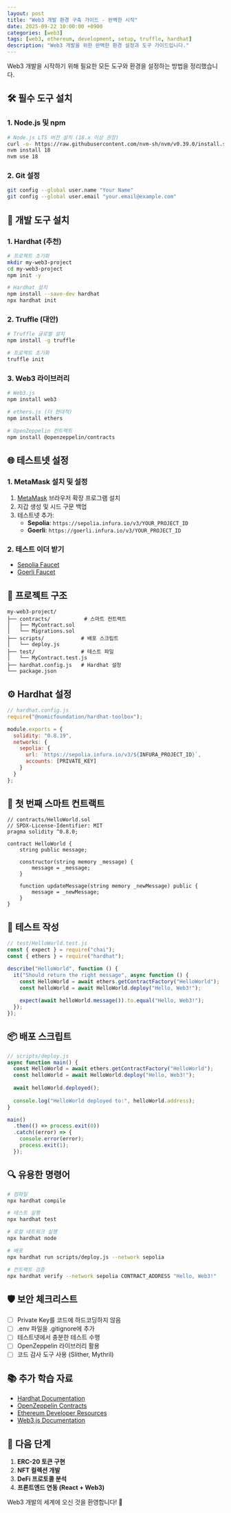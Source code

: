 ```yaml
---
layout: post
title: "Web3 개발 환경 구축 가이드 - 완벽한 시작"
date: 2025-09-22 10:00:00 +0900
categories: [web3]
tags: [web3, ethereum, development, setup, truffle, hardhat]
description: "Web3 개발을 위한 완벽한 환경 설정과 도구 가이드입니다."
---
```


Web3 개발을 시작하기 위해 필요한 모든 도구와 환경을 설정하는 방법을 정리했습니다.

## 🛠️ 필수 도구 설치

### 1. Node.js 및 npm

```bash
# Node.js LTS 버전 설치 (18.x 이상 권장)
curl -o- https://raw.githubusercontent.com/nvm-sh/nvm/v0.39.0/install.sh | bash
nvm install 18
nvm use 18
```

### 2. Git 설정

```bash
git config --global user.name "Your Name"
git config --global user.email "your.email@example.com"
```

## 🔧 개발 도구 설치

### 1. Hardhat (추천)

```bash
# 프로젝트 초기화
mkdir my-web3-project
cd my-web3-project
npm init -y

# Hardhat 설치
npm install --save-dev hardhat
npx hardhat init
```

### 2. Truffle (대안)

```bash
# Truffle 글로벌 설치
npm install -g truffle

# 프로젝트 초기화
truffle init
```

### 3. Web3 라이브러리

```bash
# Web3.js
npm install web3

# ethers.js (더 현대적)
npm install ethers

# OpenZeppelin 컨트랙트
npm install @openzeppelin/contracts
```

## 🌐 테스트넷 설정

### 1. MetaMask 설치 및 설정

1. [MetaMask](https://metamask.io/) 브라우저 확장 프로그램 설치
2. 지갑 생성 및 시드 구문 백업
3. 테스트넷 추가:
   - **Sepolia**: `https://sepolia.infura.io/v3/YOUR_PROJECT_ID`
   - **Goerli**: `https://goerli.infura.io/v3/YOUR_PROJECT_ID`

### 2. 테스트 이더 받기

- [Sepolia Faucet](https://sepoliafaucet.com/)
- [Goerli Faucet](https://goerlifaucet.com/)

## 📁 프로젝트 구조

```
my-web3-project/
├── contracts/           # 스마트 컨트랙트
│   ├── MyContract.sol
│   └── Migrations.sol
├── scripts/            # 배포 스크립트
│   └── deploy.js
├── test/               # 테스트 파일
│   └── MyContract.test.js
├── hardhat.config.js   # Hardhat 설정
└── package.json
```

## ⚙️ Hardhat 설정

```javascript
// hardhat.config.js
require("@nomicfoundation/hardhat-toolbox");

module.exports = {
  solidity: "0.8.19",
  networks: {
    sepolia: {
      url: `https://sepolia.infura.io/v3/${INFURA_PROJECT_ID}`,
      accounts: [PRIVATE_KEY]
    }
  }
};
```

## 🚀 첫 번째 스마트 컨트랙트

```solidity
// contracts/HelloWorld.sol
// SPDX-License-Identifier: MIT
pragma solidity ^0.8.0;

contract HelloWorld {
    string public message;
    
    constructor(string memory _message) {
        message = _message;
    }
    
    function updateMessage(string memory _newMessage) public {
        message = _newMessage;
    }
}
```

## 🧪 테스트 작성

```javascript
// test/HelloWorld.test.js
const { expect } = require("chai");
const { ethers } = require("hardhat");

describe("HelloWorld", function () {
  it("Should return the right message", async function () {
    const HelloWorld = await ethers.getContractFactory("HelloWorld");
    const helloWorld = await HelloWorld.deploy("Hello, Web3!");
    
    expect(await helloWorld.message()).to.equal("Hello, Web3!");
  });
});
```

## 📦 배포 스크립트

```javascript
// scripts/deploy.js
async function main() {
  const HelloWorld = await ethers.getContractFactory("HelloWorld");
  const helloWorld = await HelloWorld.deploy("Hello, Web3!");
  
  await helloWorld.deployed();
  
  console.log("HelloWorld deployed to:", helloWorld.address);
}

main()
  .then(() => process.exit(0))
  .catch((error) => {
    console.error(error);
    process.exit(1);
  });
```

## 🔍 유용한 명령어

```bash
# 컴파일
npx hardhat compile

# 테스트 실행
npx hardhat test

# 로컬 네트워크 실행
npx hardhat node

# 배포
npx hardhat run scripts/deploy.js --network sepolia

# 컨트랙트 검증
npx hardhat verify --network sepolia CONTRACT_ADDRESS "Hello, Web3!"
```

## 🛡️ 보안 체크리스트

- [ ] Private Key를 코드에 하드코딩하지 않음
- [ ] .env 파일을 .gitignore에 추가
- [ ] 테스트넷에서 충분한 테스트 수행
- [ ] OpenZeppelin 라이브러리 활용
- [ ] 코드 감사 도구 사용 (Slither, Mythril)

## 📚 추가 학습 자료

- [Hardhat Documentation](https://hardhat.org/docs)
- [OpenZeppelin Contracts](https://docs.openzeppelin.com/contracts/)
- [Ethereum Developer Resources](https://ethereum.org/en/developers/)
- [Web3.js Documentation](https://web3js.readthedocs.io/)

## 🎯 다음 단계

1. **ERC-20 토큰 구현**
2. **NFT 컬렉션 개발**
3. **DeFi 프로토콜 분석**
4. **프론트엔드 연동 (React + Web3)**

Web3 개발의 세계에 오신 것을 환영합니다! 🚀
